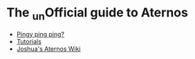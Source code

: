 The <sub>un</sub>Official guide to Aternos
===
 - [Pingy ping ping?](pinging.html)
 - [Tutorials](tutorials.html)
 - [Joshua's Aternos Wiki](https://flitzdev.github.io/aternosgmbh-wiki/)
